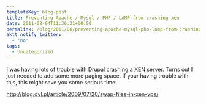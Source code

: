 ```yaml
---
templateKey: blog-post
title: Preventing Apache / Mysql / PHP / LAMP from crashing xen
date: 2011-08-04T11:36:21+00:00
permalink: /blog/2011/08/preventing-apache-mysql-php-lamp-from-crashing-xen/
aktt_notify_twitter:
  - 'no'
tags:
  - Uncategorized
---
```

I was having lots of trouble with Drupal crashing a XEN server. Turns out I just needed to add some more paging space. If your having trouble with this, this might save you some serious time:

http://blog.dvl.pl/article/2009/07/20/swap-files-in-xen-vps/